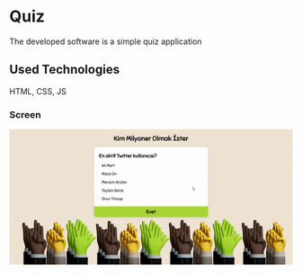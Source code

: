<h1>Quiz  </h1>

The developed software is a simple quiz application

<h2>Used Technologies  </h2>

HTML, CSS, JS

<h3>Screen </h3>

![](quiz.gif)
